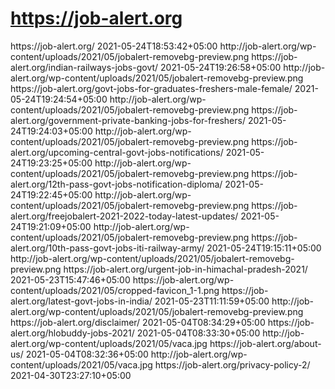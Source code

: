 # https://job-alert.org
<?xml version="1.0" encoding="UTF-8"?><?xml-stylesheet type="text/xsl" href="//job-alert.org/main-sitemap.xsl"?>
<urlset xmlns:xsi="http://www.w3.org/2001/XMLSchema-instance" xmlns:image="http://www.google.com/schemas/sitemap-image/1.1" xsi:schemaLocation="http://www.sitemaps.org/schemas/sitemap/0.9 http://www.sitemaps.org/schemas/sitemap/0.9/sitemap.xsd http://www.google.com/schemas/sitemap-image/1.1 http://www.google.com/schemas/sitemap-image/1.1/sitemap-image.xsd" xmlns="http://www.sitemaps.org/schemas/sitemap/0.9">
	<url>
		<loc>https://job-alert.org/</loc>
		<lastmod>2021-05-24T18:53:42+05:00</lastmod>
		<image:image>
			<image:loc>http://job-alert.org/wp-content/uploads/2021/05/jobalert-removebg-preview.png</image:loc>
			<image:caption><![CDATA[jobalert hp 2021 hp govt jobs alert latest govt jobs in himachal pradesh 2021 जॉब अलर्ट हिमाचल प्रदेश]]></image:caption>
		</image:image>
	</url>
	<url>
		<loc>https://job-alert.org/indian-railways-jobs-govt/</loc>
		<lastmod>2021-05-24T19:26:58+05:00</lastmod>
		<image:image>
			<image:loc>http://job-alert.org/wp-content/uploads/2021/05/jobalert-removebg-preview.png</image:loc>
			<image:caption><![CDATA[Indian Railways Jobs | Indian Railway Job Vacancy 2021]]></image:caption>
		</image:image>
	</url>
	<url>
		<loc>https://job-alert.org/govt-jobs-for-graduates-freshers-male-female/</loc>
		<lastmod>2021-05-24T19:24:54+05:00</lastmod>
		<image:image>
			<image:loc>http://job-alert.org/wp-content/uploads/2021/05/jobalert-removebg-preview.png</image:loc>
			<image:caption><![CDATA[govt jobs for graduates freshers |latest govt jobs in 2021]]></image:caption>
		</image:image>
	</url>
	<url>
		<loc>https://job-alert.org/government-private-banking-jobs-for-freshers/</loc>
		<lastmod>2021-05-24T19:24:03+05:00</lastmod>
		<image:image>
			<image:loc>http://job-alert.org/wp-content/uploads/2021/05/jobalert-removebg-preview.png</image:loc>
			<image:caption><![CDATA[Government Private Banking Jobs for Freshers 2021 Updates | latest govt jobs in 2021]]></image:caption>
		</image:image>
	</url>
	<url>
		<loc>https://job-alert.org/upcoming-central-govt-jobs-notifications/</loc>
		<lastmod>2021-05-24T19:23:25+05:00</lastmod>
		<image:image>
			<image:loc>http://job-alert.org/wp-content/uploads/2021/05/jobalert-removebg-preview.png</image:loc>
			<image:caption><![CDATA[Upcoming Central Govt Jobs Notifications 2021 | All India]]></image:caption>
		</image:image>
	</url>
	<url>
		<loc>https://job-alert.org/12th-pass-govt-jobs-notification-diploma/</loc>
		<lastmod>2021-05-24T19:22:45+05:00</lastmod>
		<image:image>
			<image:loc>http://job-alert.org/wp-content/uploads/2021/05/jobalert-removebg-preview.png</image:loc>
			<image:caption><![CDATA[12th Pass Govt Jobs 2021 | Diploma Pass, Railways, Defence Jobs]]></image:caption>
		</image:image>
	</url>
	<url>
		<loc>https://job-alert.org/freejobalert-2021-2022-today-latest-updates/</loc>
		<lastmod>2021-05-24T19:21:09+05:00</lastmod>
		<image:image>
			<image:loc>http://job-alert.org/wp-content/uploads/2021/05/jobalert-removebg-preview.png</image:loc>
			<image:caption><![CDATA[FreeJobAlert 2021 (फ्री जॉब अलर्ट ) | Today Latest Updates]]></image:caption>
		</image:image>
	</url>
	<url>
		<loc>https://job-alert.org/10th-pass-govt-jobs-iti-railway-army/</loc>
		<lastmod>2021-05-24T19:15:11+05:00</lastmod>
		<image:image>
			<image:loc>http://job-alert.org/wp-content/uploads/2021/05/jobalert-removebg-preview.png</image:loc>
			<image:caption><![CDATA[10th pass govt jobs | Railways, Army bharti, SSC, latest govt jobs in 2021]]></image:caption>
		</image:image>
	</url>
	<url>
		<loc>https://job-alert.org/urgent-job-in-himachal-pradesh-2021/</loc>
		<lastmod>2021-05-23T15:47:46+05:00</lastmod>
		<image:image>
			<image:loc>https://job-alert.org/wp-content/uploads/2021/05/cropped-favicon_1-1.png</image:loc>
			<image:caption><![CDATA[urgent job in himachal pradesh 2021| Latest govt jobs in himachal pradesh 2021]]></image:caption>
		</image:image>
	</url>
	<url>
		<loc>https://job-alert.org/latest-govt-jobs-in-india/</loc>
		<lastmod>2021-05-23T11:11:59+05:00</lastmod>
		<image:image>
			<image:loc>http://job-alert.org/wp-content/uploads/2021/05/jobalert-removebg-preview.png</image:loc>
			<image:caption><![CDATA[latest govt jobs in india | Upcoming Govt Jobs 2021 | Government job Vacancy | In India | Today ]]></image:caption>
		</image:image>
	</url>
	<url>
		<loc>https://job-alert.org/disclaimer/</loc>
		<lastmod>2021-05-04T08:34:29+05:00</lastmod>
	</url>
	<url>
		<loc>https://job-alert.org/hlobuddy-jobs-2021/</loc>
		<lastmod>2021-05-04T08:33:30+05:00</lastmod>
		<image:image>
			<image:loc>http://job-alert.org/wp-content/uploads/2021/05/vaca.jpg</image:loc>
			<image:caption><![CDATA[hlobuddy Jobs]]></image:caption>
		</image:image>
	</url>
	<url>
		<loc>https://job-alert.org/about-us/</loc>
		<lastmod>2021-05-04T08:32:36+05:00</lastmod>
		<image:image>
			<image:loc>http://job-alert.org/wp-content/uploads/2021/05/vaca.jpg</image:loc>
			<image:caption><![CDATA[About Us ]]></image:caption>
		</image:image>
	</url>
	<url>
		<loc>https://job-alert.org/privacy-policy-2/</loc>
		<lastmod>2021-04-30T23:27:10+05:00</lastmod>
	</url>
</urlset>
<!-- XML Sitemap generated by Rank Math SEO Plugin (c) Rank Math - rankmath.com -->
